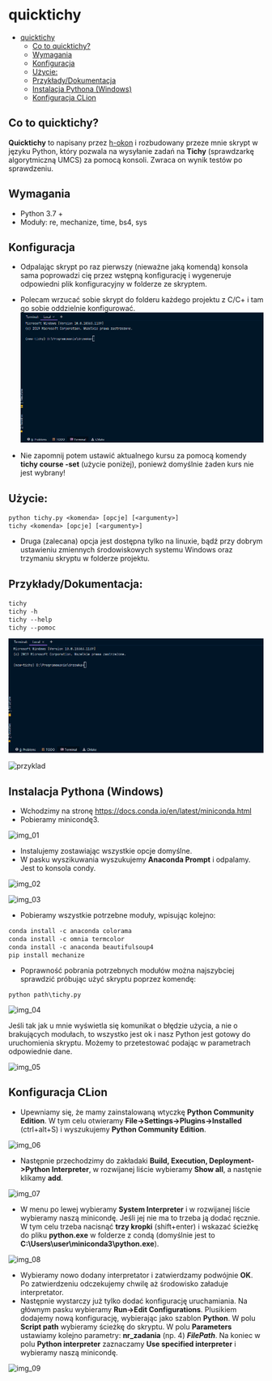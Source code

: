 # quicktichy

* [quicktichy](#quicktichy)
  * [Co to quicktichy?](#co-to-quicktichy)
  * [Wymagania](#wymagania)
  * [Konfiguracja](#konfiguracja)
  * [Użycie:](#użycie)
  * [Przykłady/Dokumentacja](#przykłady/dokumentacja)
  * [Instalacja Pythona (Windows)](#instalacja-pythona-windows)
  * [Konfiguracja CLion](#konfiguracja-clion)

## Co to quicktichy?

**Quicktichy** to napisany przez [h-okon](https://github.com/h-okon) i rozbudowany przeze mnie skrypt w języku Python, który pozwala na wysyłanie zadań na **Tichy** (sprawdzarkę algorytmiczną UMCS) za pomocą konsoli. Zwraca on wynik testów po sprawdzeniu.

## Wymagania
   * Python 3.7 +
   * Moduły: re, mechanize, time, bs4, sys

## Konfiguracja

* Odpalając skrypt po raz pierwszy (nieważne jaką komendą) konsola sama poprowadzi cię przez wstępną konfigurację i wygeneruje odpowiedni plik konfiguracyjny w folderze ze skryptem.
* Polecam wrzucać sobie skrypt do folderu każdego projektu z C/C+ i tam go sobie oddzielnie konfigurować.
![tichy_first](images/tichy_first.gif?raw=true)

* Nie zapomnij potem ustawić aktualnego kursu za pomocą komendy **tichy course -set** (użycie poniżej), poniewż domyślnie żaden kurs nie jest wybrany!

## Użycie:
    python tichy.py <komenda> [opcje] [<argumenty>]
    tichy <komenda> [opcje] [<argumenty>]
    
* Druga (zalecana) opcja jest dostępna tylko na linuxie, bądź przy dobrym ustawieniu zmiennych środowiskowych systemu Windows oraz trzymaniu skryptu w folderze projektu.
## Przykłady/Dokumentacja:
    tichy 
    tichy -h
    tichy --help
    tichy --pomoc
    
![tichy_help](images/tichy_help.gif?raw=true)

![przyklad](https://i.imgur.com/ZJZnuPO.png)


## Instalacja Pythona (Windows) 
   - Wchodzimy na stronę https://docs.conda.io/en/latest/miniconda.html
   - Pobieramy minicondę3.

![img_01](images/img_01.png?raw=true)

- Instalujemy zostawiając wszystkie opcje domyślne.
- W pasku wyszikuwania wyszukujemy **Anaconda Prompt** i odpalamy. Jest to konsola condy.

![img_02](images/img_02.png?raw=true)

![img_03](images/img_03.png?raw=true)

- Pobieramy wszystkie potrzebne moduły, wpisując kolejno:
```
conda install -c anaconda colorama
conda install -c omnia termcolor
conda install -c anaconda beautifulsoup4
pip install mechanize
```
- Poprawność pobrania potrzebnych modułów można najszybciej sprawdzić próbując użyć skryptu poprzez komendę:
```
python path\tichy.py
```
![img_04](images/img_04.png?raw=true)

Jeśli tak jak u mnie wyświetla się komunikat o błędzie użycia, a nie o brakujących modułach, to wszystko jest ok i nasz Python jest gotowy do uruchomienia skryptu. Możemy to przetestować podając w parametrach odpowiednie dane.

![img_05](images/img_05.png?raw=true)



## Konfiguracja CLion
- Upewniamy się, że mamy zainstalowaną wtyczkę **Python Community Edition**. W tym celu otwieramy **File->Settings->Plugins->Installed** (ctrl+alt+S) i wyszukujemy **Python Community Edition**.

![img_06](images/img_06.png?raw=true)

- Następnie przechodzimy do zakładaki **Build, Execution, Deployment->Python Interpreter**, w rozwijanej liście wybieramy **Show all**, a nastęnie klikamy **add**.

![img_07](images/img_07.png?raw=true)

- W menu po lewej wybieramy **System Interpreter** i w rozwijanej liście wybieramy naszą minicondę. Jeśli jej nie ma to trzeba ją dodać ręcznie. W tym celu trzeba nacisnąć **trzy kropki** (shift+enter) i wskazać ścieżkę do pliku **python.exe** w folderze z condą (domyślnie jest to **C:\Users\user\miniconda3\python.exe**).

![img_08](images/img_08.png?raw=true)

- Wybieramy nowo dodany interpretator i zatwierdzamy podwójnie **OK**. Po zatwierdzeniu odczekujemy chwilę aż środowisko załaduje interpretator.
- Następnie wystarczy już tylko dodać konfigurację uruchamiania. Na głównym pasku wybieramy **Run->Edit Configurations**. Plusikiem dodajemy nową konfigurację, wybierając jako szablon **Python**. W polu **Script path** wybieramy ścieżkę do skryptu. W polu **Parameters** ustawiamy kolejno parametry: **nr_zadania** (np. 4) **$FilePath$**. Na koniec w polu **Python interpreter** zaznaczamy **Use specified interpreter** i wybieramy naszą minicondę.

![img_09](images/img_09.png?raw=true)